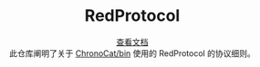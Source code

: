 <h1 align="center"> RedProtocol </h1>
<div align="center"> <a href="https://betterqqnt.github.io/RedProtocol/">查看文档 </a> </div>

<div align="center">  此仓库阐明了关于 <a href="https://www.npmjs.com/package/@chronocat/koishi-plugin-launcher?activeTab=code">ChronoCat/bin</a> 使用的 RedProtocol 的协议细则。 </div>

